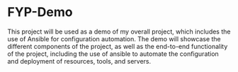 # FYP-Demo
This project will be used as a demo of my overall project, which includes the use of Ansible for configuration automation. The demo will showcase the different components of the project, as well as the end-to-end functionality of the project, including the use of ansible to automate the configuration and deployment of resources, tools, and servers. 

